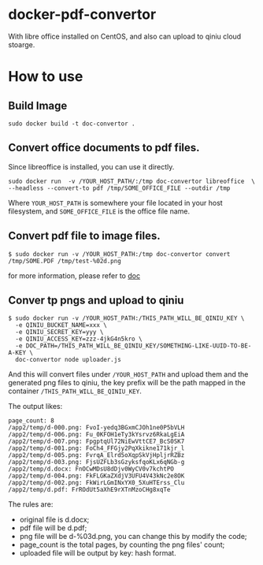 docker-pdf-convertor
====================

With libre office installed on CentOS, and also can upload to qiniu cloud stoarge.

# How to use

## Build Image

```
sudo docker build -t doc-convertor .
```

## Convert office documents to pdf files.

Since libreoffice is installed, you can use it directly.

```
sudo docker run  -v /YOUR_HOST_PATH/:/tmp doc-convertor libreoffice  \
--headless --convert-to pdf /tmp/SOME_OFFICE_FILE --outdir /tmp
```

Where `YOUR_HOST_PATH` is somewhere your file located in your host filesystem, and `SOME_OFFICE_FILE` is the office file name.

## Convert pdf file to image files.

```
$ sudo docker run -v /YOUR_HOST_PATH:/tmp doc-convertor convert /tmp/SOME.PDF /tmp/test-%02d.png
```

for more information, please refer to [doc](http://www.imagemagick.org/script/command-line-processing.php)


## Conver tp pngs and upload to qiniu

```
$ sudo docker run -v /YOUR_HOST_PATH:/THIS_PATH_WILL_BE_QINIU_KEY \
  -e QINIU_BUCKET_NAME=xxx \
  -e QINIU_SECRET_KEY=yyy \
  -e QINIU_ACCESS_KEY=zzz-4jkG4n5kro \
  -e DOC_PATH=/THIS_PATH_WILL_BE_QINIU_KEY/SOMETHING-LIKE-UUID-TO-BE-A-KEY \
  doc-convertor node uploader.js
```

And this will convert files under `/YOUR_HOST_PATH` and upload them and the generated png files to qiniu, the key prefix will be the path mapped in the container `/THIS_PATH_WILL_BE_QINIU_KEY`.

The output likes:

```
page_count: 8
/app2/temp/d-000.png: FvoI-yedq3BGxmCJOh1ne0P5bVLH
/app2/temp/d-006.png: Fu_0KFOH1eTy3kYsrvz6RkaLgEiA
/app2/temp/d-007.png: FpgptqUl72NiEwVttCE7_BcS0SK7
/app2/temp/d-001.png: FoCh4_FFGjy2PqXkikne171kjr_l
/app2/temp/d-005.png: FvrqA_Elrd5oXqpSkVjHpljrRZBz
/app2/temp/d-003.png: FjsUZFLb3sGzyksfqoKLx6qNGb-g
/app2/temp/d.docx: FnOCwMDsU8dDjv0WyCV0v7kchtPO
/app2/temp/d-004.png: FkFLGKaZXdjV3UFU4V43kNc2e8OK
/app2/temp/d-002.png: FkWirLGmINxYX0_5XuHTErss_Clu
/app2/temp/d.pdf: FrROdUt5aXhE9rXTnMzoCHg8xqTe
```

The rules are:

* original file is d.docx;
* pdf file will be d.pdf;
* png file will be d-%03d.png, you can change this by modify the code;
* page_count is the total pages, by counting the png files' count;
* uploaded file will be output by key: hash format.


